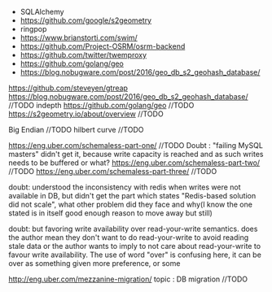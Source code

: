 
- SQLAlchemy
- https://github.com/google/s2geometry
- ringpop
- https://www.brianstorti.com/swim/
- https://github.com/Project-OSRM/osrm-backend
- https://github.com/twitter/twemproxy
- https://github.com/golang/geo
- https://blog.nobugware.com/post/2016/geo_db_s2_geohash_database/

https://github.com/steveyen/gtreap
https://blog.nobugware.com/post/2016/geo_db_s2_geohash_database/ //TODO indepth
https://github.com/golang/geo //TODO
https://s2geometry.io/about/overview //TODO

Big Endian //TODO
hilbert curve //TODO

https://eng.uber.com/schemaless-part-one/ //TODO
Doubt : "failing MySQL masters" didn't get it, because write capacity is reached and as such writes needs to be buffered or what?
https://eng.uber.com/schemaless-part-two/ //TODO
https://eng.uber.com/schemaless-part-three/ //TODO

doubt: understood the inconsistency with redis when writes were not available in DB, but didn't get the part which states "Redis-based solution did not scale", what other problem did they face and why(I know the one stated is in itself good enough reason to move away but still)

doubt: but favoring write availability over read-your-write semantics.
does the author mean they don't want to do read-your-write to avoid reading stale data or the author wants to imply to not care about read-your-write to favour write availability. The use of word "over" is confusing here, it can be over as something given more preference, or some


http://eng.uber.com/mezzanine-migration/ topic : DB migration //TODO